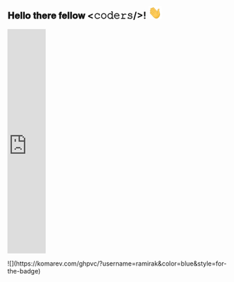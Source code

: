 <h2> 𝐇𝐞𝐥𝐥𝐨 𝐭𝐡𝐞𝐫𝐞 𝐟𝐞𝐥𝐥𝐨𝐰 <𝚌𝚘𝚍𝚎𝚛𝚜/>! <img src="https://raw.githubusercontent.com/ABSphreak/ABSphreak/master/gifs/Hi.gif" width="30px"></h2>
<div style="width:100%;height:0;padding-bottom:100%;position:relative;"><iframe src="https://giphy.com/embed/Qyml5wziJeHreuOdzu" width="17%" height="100%" style="position:absolute" frameBorder="0" class="giphy-embed" allowFullScreen></iframe></div><p><a href="https://giphy.com/gifs/kimetsu-no-yaiba-demon-slayer-metarupx-Qyml5wziJeHreuOdzu"></a></p>
![](https://komarev.com/ghpvc/?username=ramirak&color=blue&style=for-the-badge)
